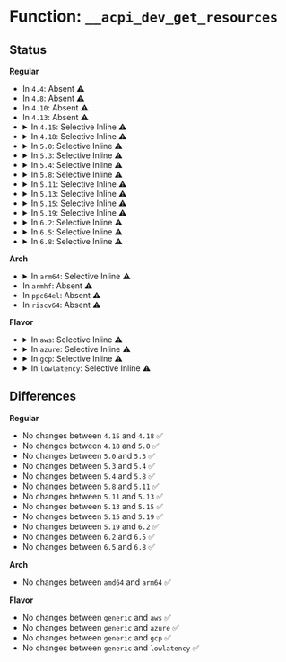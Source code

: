 # Function: <code>__acpi_dev_get_resources</code>

## Status
<b>Regular</b>
<ul>
<li>
In <code>4.4</code>: Absent ⚠️
</li>
<li>
In <code>4.8</code>: Absent ⚠️
</li>
<li>
In <code>4.10</code>: Absent ⚠️
</li>
<li>
In <code>4.13</code>: Absent ⚠️
</li>
<li>
<details>
<summary>In <code>4.15</code>: Selective Inline ⚠️</summary>

```c
int __acpi_dev_get_resources(struct acpi_device *adev, struct list_head *list, int (*preproc)(struct acpi_resource *, void *), void *preproc_data, char *method);
```

**Collision:** Unique Static

**Inline:** Selective

**Transformation:** False

**Instances:**

```
In drivers/acpi/resource.c (ffffffff815425c0)
Location: drivers/acpi/resource.c:577
Inline: True
Direct callers:
  - drivers/acpi/resource.c:acpi_res_consumer_cb
  - drivers/acpi/resource.c:acpi_dev_get_dma_resources
```
**Symbols:**

```
ffffffff815425c0-ffffffff8154269c: __acpi_dev_get_resources (STB_LOCAL)
```
</details>
</li>
<li>
<details>
<summary>In <code>4.18</code>: Selective Inline ⚠️</summary>

```c
int __acpi_dev_get_resources(struct acpi_device *adev, struct list_head *list, int (*preproc)(struct acpi_resource *, void *), void *preproc_data, char *method);
```

**Collision:** Unique Static

**Inline:** Selective

**Transformation:** False

**Instances:**

```
In drivers/acpi/resource.c (ffffffff81578520)
Location: drivers/acpi/resource.c:577
Inline: True
Direct callers:
  - drivers/acpi/resource.c:acpi_res_consumer_cb
  - drivers/acpi/resource.c:acpi_dev_get_dma_resources
```
**Symbols:**

```
ffffffff81578520-ffffffff815785fb: __acpi_dev_get_resources (STB_LOCAL)
```
</details>
</li>
<li>
<details>
<summary>In <code>5.0</code>: Selective Inline ⚠️</summary>

```c
int __acpi_dev_get_resources(struct acpi_device *adev, struct list_head *list, int (*preproc)(struct acpi_resource *, void *), void *preproc_data, char *method);
```

**Collision:** Unique Static

**Inline:** Selective

**Transformation:** False

**Instances:**

```
In drivers/acpi/resource.c (ffffffff81590190)
Location: drivers/acpi/resource.c:577
Inline: True
Direct callers:
  - drivers/acpi/resource.c:acpi_res_consumer_cb
  - drivers/acpi/resource.c:acpi_dev_get_dma_resources
```
**Symbols:**

```
ffffffff81590190-ffffffff8159026b: __acpi_dev_get_resources (STB_LOCAL)
```
</details>
</li>
<li>
<details>
<summary>In <code>5.3</code>: Selective Inline ⚠️</summary>

```c
int __acpi_dev_get_resources(struct acpi_device *adev, struct list_head *list, int (*preproc)(struct acpi_resource *, void *), void *preproc_data, char *method);
```

**Collision:** Unique Static

**Inline:** Selective

**Transformation:** False

**Instances:**

```
In drivers/acpi/resource.c (ffffffff815c0f70)
Location: drivers/acpi/resource.c:569
Inline: True
Direct callers:
  - drivers/acpi/resource.c:acpi_res_consumer_cb
  - drivers/acpi/resource.c:acpi_dev_get_dma_resources
```
**Symbols:**

```
ffffffff815c0f70-ffffffff815c104f: __acpi_dev_get_resources (STB_LOCAL)
```
</details>
</li>
<li>
<details>
<summary>In <code>5.4</code>: Selective Inline ⚠️</summary>

```c
int __acpi_dev_get_resources(struct acpi_device *adev, struct list_head *list, int (*preproc)(struct acpi_resource *, void *), void *preproc_data, char *method);
```

**Collision:** Unique Static

**Inline:** Selective

**Transformation:** False

**Instances:**

```
In drivers/acpi/resource.c (ffffffff815e2230)
Location: drivers/acpi/resource.c:569
Inline: True
Direct callers:
  - drivers/acpi/resource.c:acpi_res_consumer_cb
  - drivers/acpi/resource.c:acpi_dev_get_dma_resources
```
**Symbols:**

```
ffffffff815e2230-ffffffff815e230f: __acpi_dev_get_resources (STB_LOCAL)
```
</details>
</li>
<li>
<details>
<summary>In <code>5.8</code>: Selective Inline ⚠️</summary>

```c
int __acpi_dev_get_resources(struct acpi_device *adev, struct list_head *list, int (*preproc)(struct acpi_resource *, void *), void *preproc_data, char *method);
```

**Collision:** Unique Static

**Inline:** Selective

**Transformation:** False

**Instances:**

```
In drivers/acpi/resource.c (ffffffff8168d5af)
Location: drivers/acpi/resource.c:569
Inline: True
Inline callers:
  - drivers/acpi/resource.c:acpi_dev_get_dma_resources
  - drivers/acpi/resource.c:acpi_dev_get_dma_resources
Direct callers:
  - drivers/acpi/resource.c:acpi_dev_consumes_res
```
**Symbols:**

```
ffffffff8168cc80-ffffffff8168cd5f: __acpi_dev_get_resources (STB_LOCAL)
```
</details>
</li>
<li>
<details>
<summary>In <code>5.11</code>: Selective Inline ⚠️</summary>

```c
int __acpi_dev_get_resources(struct acpi_device *adev, struct list_head *list, int (*preproc)(struct acpi_resource *, void *), void *preproc_data, char *method);
```

**Collision:** Unique Static

**Inline:** Selective

**Transformation:** False

**Instances:**

```
In drivers/acpi/resource.c (ffffffff816ab2af)
Location: drivers/acpi/resource.c:562
Inline: True
Inline callers:
  - drivers/acpi/resource.c:acpi_dev_get_dma_resources
  - drivers/acpi/resource.c:acpi_dev_get_dma_resources
Direct callers:
  - drivers/acpi/resource.c:acpi_dev_consumes_res
```
**Symbols:**

```
ffffffff816aa980-ffffffff816aaa5f: __acpi_dev_get_resources (STB_LOCAL)
```
</details>
</li>
<li>
<details>
<summary>In <code>5.13</code>: Selective Inline ⚠️</summary>

```c
int __acpi_dev_get_resources(struct acpi_device *adev, struct list_head *list, int (*preproc)(struct acpi_resource *, void *), void *preproc_data, char *method);
```

**Collision:** Unique Static

**Inline:** Selective

**Transformation:** False

**Instances:**

```
In drivers/acpi/resource.c (ffffffff8168db0f)
Location: drivers/acpi/resource.c:607
Inline: True
Inline callers:
  - drivers/acpi/resource.c:acpi_dev_get_dma_resources
  - drivers/acpi/resource.c:acpi_dev_get_dma_resources
Direct callers:
  - drivers/acpi/resource.c:acpi_res_consumer_cb
```
**Symbols:**

```
ffffffff8168d270-ffffffff8168d34f: __acpi_dev_get_resources (STB_LOCAL)
```
</details>
</li>
<li>
<details>
<summary>In <code>5.15</code>: Selective Inline ⚠️</summary>

```c
int __acpi_dev_get_resources(struct acpi_device *adev, struct list_head *list, int (*preproc)(struct acpi_resource *, void *), void *preproc_data, char *method);
```

**Collision:** Unique Static

**Inline:** Selective

**Transformation:** False

**Instances:**

```
In drivers/acpi/resource.c (ffffffff8170325f)
Location: drivers/acpi/resource.c:614
Inline: True
Inline callers:
  - drivers/acpi/resource.c:acpi_dev_get_dma_resources
  - drivers/acpi/resource.c:acpi_dev_get_dma_resources
Direct callers:
  - drivers/acpi/resource.c:acpi_res_consumer_cb
```
**Symbols:**

```
ffffffff81702aa0-ffffffff81702b7f: __acpi_dev_get_resources (STB_LOCAL)
```
</details>
</li>
<li>
<details>
<summary>In <code>5.19</code>: Selective Inline ⚠️</summary>

```c
int __acpi_dev_get_resources(struct acpi_device *adev, struct list_head *list, int (*preproc)(struct acpi_resource *, void *), void *preproc_data, char *method);
```

**Collision:** Unique Static

**Inline:** Selective

**Transformation:** False

**Instances:**

```
In drivers/acpi/resource.c (ffffffff8183132f)
Location: drivers/acpi/resource.c:614
Inline: True
Inline callers:
  - drivers/acpi/resource.c:acpi_dev_get_dma_resources
Direct callers:
  - drivers/acpi/resource.c:acpi_res_consumer_cb
```
**Symbols:**

```
ffffffff81830980-ffffffff81830a8b: __acpi_dev_get_resources (STB_LOCAL)
```
</details>
</li>
<li>
<details>
<summary>In <code>6.2</code>: Selective Inline ⚠️</summary>

```c
int __acpi_dev_get_resources(struct acpi_device *adev, struct list_head *list, int (*preproc)(struct acpi_resource *, void *), void *preproc_data, char *method);
```

**Collision:** Unique Static

**Inline:** Selective

**Transformation:** False

**Instances:**

```
In drivers/acpi/resource.c (ffffffff819648ef)
Location: drivers/acpi/resource.c:731
Inline: True
Inline callers:
  - drivers/acpi/resource.c:acpi_dev_get_memory_resources
  - drivers/acpi/resource.c:acpi_dev_get_dma_resources
Direct callers:
  - drivers/acpi/resource.c:acpi_res_consumer_cb
```
**Symbols:**

```
ffffffff81963af0-ffffffff81963bfb: __acpi_dev_get_resources (STB_LOCAL)
```
</details>
</li>
<li>
<details>
<summary>In <code>6.5</code>: Selective Inline ⚠️</summary>

```c
int __acpi_dev_get_resources(struct acpi_device *adev, struct list_head *list, int (*preproc)(struct acpi_resource *, void *), void *preproc_data, char *method);
```

**Collision:** Unique Static

**Inline:** Selective

**Transformation:** False

**Instances:**

```
In drivers/acpi/resource.c (ffffffff819aadaf)
Location: drivers/acpi/resource.c:772
Inline: True
Inline callers:
  - drivers/acpi/resource.c:acpi_dev_get_memory_resources
  - drivers/acpi/resource.c:acpi_dev_get_dma_resources
Direct callers:
  - drivers/acpi/resource.c:acpi_res_consumer_cb
```
**Symbols:**

```
ffffffff819a9f90-ffffffff819aa09b: __acpi_dev_get_resources (STB_LOCAL)
```
</details>
</li>
<li>
<details>
<summary>In <code>6.8</code>: Selective Inline ⚠️</summary>

```c
int __acpi_dev_get_resources(struct acpi_device *adev, struct list_head *list, int (*preproc)(struct acpi_resource *, void *), void *preproc_data, char *method);
```

**Collision:** Unique Static

**Inline:** Selective

**Transformation:** False

**Instances:**

```
In drivers/acpi/resource.c (ffffffff819f507f)
Location: drivers/acpi/resource.c:835
Inline: True
Inline callers:
  - drivers/acpi/resource.c:acpi_dev_get_memory_resources
  - drivers/acpi/resource.c:acpi_dev_get_dma_resources
Direct callers:
  - drivers/acpi/resource.c:acpi_res_consumer_cb
```
**Symbols:**

```
ffffffff819f4220-ffffffff819f432b: __acpi_dev_get_resources (STB_LOCAL)
```
</details>
</li>
</ul>
<b>Arch</b>
<ul>
<li>
<details>
<summary>In <code>arm64</code>: Selective Inline ⚠️</summary>

```c
int __acpi_dev_get_resources(struct acpi_device *adev, struct list_head *list, int (*preproc)(struct acpi_resource *, void *), void *preproc_data, char *method);
```

**Collision:** Unique Static

**Inline:** Selective

**Transformation:** False

**Instances:**

```
In drivers/acpi/resource.c (ffff80001076eb98)
Location: drivers/acpi/resource.c:569
Inline: True
Direct callers:
  - drivers/acpi/resource.c:acpi_res_consumer_cb
  - drivers/acpi/resource.c:acpi_dev_get_dma_resources
```
**Symbols:**

```
ffff80001076eb98-ffff80001076ec80: __acpi_dev_get_resources (STB_LOCAL)
```
</details>
</li>
<li>
In <code>armhf</code>: Absent ⚠️
</li>
<li>
In <code>ppc64el</code>: Absent ⚠️
</li>
<li>
In <code>riscv64</code>: Absent ⚠️
</li>
</ul>
<b>Flavor</b>
<ul>
<li>
<details>
<summary>In <code>aws</code>: Selective Inline ⚠️</summary>

```c
int __acpi_dev_get_resources(struct acpi_device *adev, struct list_head *list, int (*preproc)(struct acpi_resource *, void *), void *preproc_data, char *method);
```

**Collision:** Unique Static

**Inline:** Selective

**Transformation:** False

**Instances:**

```
In drivers/acpi/resource.c (ffffffff815d44f0)
Location: drivers/acpi/resource.c:569
Inline: True
Direct callers:
  - drivers/acpi/resource.c:acpi_res_consumer_cb
  - drivers/acpi/resource.c:acpi_dev_get_dma_resources
```
**Symbols:**

```
ffffffff815d44f0-ffffffff815d45cf: __acpi_dev_get_resources (STB_LOCAL)
```
</details>
</li>
<li>
<details>
<summary>In <code>azure</code>: Selective Inline ⚠️</summary>

```c
int __acpi_dev_get_resources(struct acpi_device *adev, struct list_head *list, int (*preproc)(struct acpi_resource *, void *), void *preproc_data, char *method);
```

**Collision:** Unique Static

**Inline:** Selective

**Transformation:** False

**Instances:**

```
In drivers/acpi/resource.c (ffffffff815be0b0)
Location: drivers/acpi/resource.c:569
Inline: True
Direct callers:
  - drivers/acpi/resource.c:acpi_res_consumer_cb
  - drivers/acpi/resource.c:acpi_dev_get_dma_resources
```
**Symbols:**

```
ffffffff815be0b0-ffffffff815be18f: __acpi_dev_get_resources (STB_LOCAL)
```
</details>
</li>
<li>
<details>
<summary>In <code>gcp</code>: Selective Inline ⚠️</summary>

```c
int __acpi_dev_get_resources(struct acpi_device *adev, struct list_head *list, int (*preproc)(struct acpi_resource *, void *), void *preproc_data, char *method);
```

**Collision:** Unique Static

**Inline:** Selective

**Transformation:** False

**Instances:**

```
In drivers/acpi/resource.c (ffffffff815d6510)
Location: drivers/acpi/resource.c:569
Inline: True
Direct callers:
  - drivers/acpi/resource.c:acpi_res_consumer_cb
  - drivers/acpi/resource.c:acpi_dev_get_dma_resources
```
**Symbols:**

```
ffffffff815d6510-ffffffff815d65ef: __acpi_dev_get_resources (STB_LOCAL)
```
</details>
</li>
<li>
<details>
<summary>In <code>lowlatency</code>: Selective Inline ⚠️</summary>

```c
int __acpi_dev_get_resources(struct acpi_device *adev, struct list_head *list, int (*preproc)(struct acpi_resource *, void *), void *preproc_data, char *method);
```

**Collision:** Unique Static

**Inline:** Selective

**Transformation:** False

**Instances:**

```
In drivers/acpi/resource.c (ffffffff815f03d0)
Location: drivers/acpi/resource.c:569
Inline: True
Direct callers:
  - drivers/acpi/resource.c:acpi_res_consumer_cb
  - drivers/acpi/resource.c:acpi_dev_get_dma_resources
```
**Symbols:**

```
ffffffff815f03d0-ffffffff815f04af: __acpi_dev_get_resources (STB_LOCAL)
```
</details>
</li>
</ul>

## Differences
<b>Regular</b>
<ul>
<li>
No changes between <code>4.15</code> and <code>4.18</code> ✅
</li>
<li>
No changes between <code>4.18</code> and <code>5.0</code> ✅
</li>
<li>
No changes between <code>5.0</code> and <code>5.3</code> ✅
</li>
<li>
No changes between <code>5.3</code> and <code>5.4</code> ✅
</li>
<li>
No changes between <code>5.4</code> and <code>5.8</code> ✅
</li>
<li>
No changes between <code>5.8</code> and <code>5.11</code> ✅
</li>
<li>
No changes between <code>5.11</code> and <code>5.13</code> ✅
</li>
<li>
No changes between <code>5.13</code> and <code>5.15</code> ✅
</li>
<li>
No changes between <code>5.15</code> and <code>5.19</code> ✅
</li>
<li>
No changes between <code>5.19</code> and <code>6.2</code> ✅
</li>
<li>
No changes between <code>6.2</code> and <code>6.5</code> ✅
</li>
<li>
No changes between <code>6.5</code> and <code>6.8</code> ✅
</li>
</ul>
<b>Arch</b>
<ul>
<li>
No changes between <code>amd64</code> and <code>arm64</code> ✅
</li>
</ul>
<b>Flavor</b>
<ul>
<li>
No changes between <code>generic</code> and <code>aws</code> ✅
</li>
<li>
No changes between <code>generic</code> and <code>azure</code> ✅
</li>
<li>
No changes between <code>generic</code> and <code>gcp</code> ✅
</li>
<li>
No changes between <code>generic</code> and <code>lowlatency</code> ✅
</li>
</ul>
